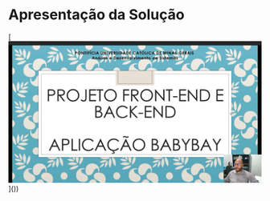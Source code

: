 # Apresentação da Solução
[![thumbnail](https://github.com/ICEI-PUC-Minas-PMV-ADS/pmv-ads-2022-1-e2-proj-int-t2-babybay/blob/24e4a8b60aabbba945290ec3db6def505a63be5c/image-readme/Video-humbnail.png)](<a href="https://www.youtube.com/watch?v=OZXhwpcdUhk" target="_blank"></a>))

